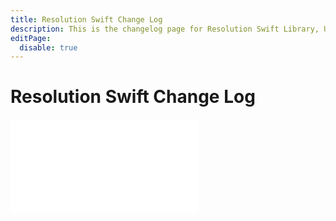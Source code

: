 ```yaml
---
title: Resolution Swift Change Log
description: This is the changelog page for Resolution Swift Library, Unstoppable Domains.
editPage:
  disable: true
---
```


# Resolution Swift Change Log

<embed src="/snippets/changelogs/_resolution-swift.md" />
